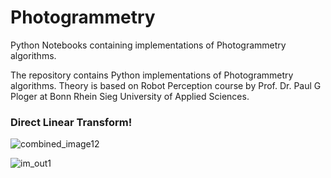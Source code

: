 # Photogrammetry
Python Notebooks containing implementations of Photogrammetry algorithms. 

The repository contains Python implementations of Photogrammetry algorithms. Theory is based on Robot Perception course by Prof. Dr. Paul G Ploger at Bonn Rhein Sieg University of Applied Sciences. 
 
### Direct Linear Transform!

![combined_image12](https://user-images.githubusercontent.com/13369817/138261390-deb900cf-e353-4649-9f67-3187b77f8bfe.jpg)

![im_out1](https://user-images.githubusercontent.com/13369817/138261427-feec72d3-8e00-425b-9e00-33fcc84c0259.jpg)
